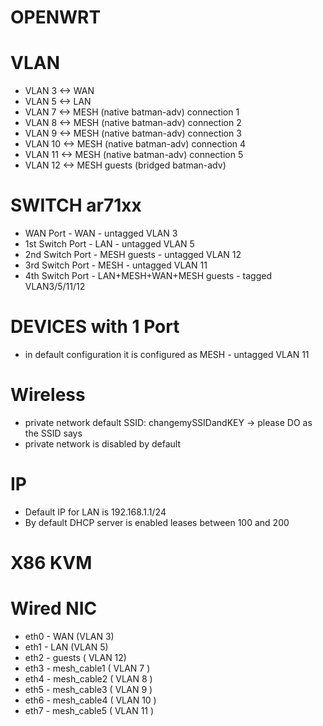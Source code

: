 # OPENWRT  

 # VLAN
 - VLAN  3 <-> WAN
 - VLAN  5 <-> LAN
 - VLAN  7 <-> MESH (native batman-adv) connection 1
 - VLAN  8 <-> MESH (native batman-adv) connection 2
 - VLAN  9 <-> MESH (native batman-adv) connection 3
 - VLAN 10 <-> MESH (native batman-adv) connection 4
 - VLAN 11 <-> MESH (native batman-adv) connection 5
 - VLAN 12 <-> MESH guests (bridged batman-adv)

 # SWITCH ar71xx
 - WAN Port - WAN - untagged VLAN 3
 - 1st Switch Port - LAN - untagged VLAN 5
 - 2nd Switch Port - MESH guests - untagged VLAN 12
 - 3rd Switch Port - MESH - untagged VLAN 11
 - 4th Switch Port - LAN+MESH+WAN+MESH guests - tagged VLAN3/5/11/12

 # DEVICES with 1 Port
 - in default configuration it is configured as MESH - untagged VLAN 11

 # Wireless
 - private network default SSID: changemySSIDandKEY -> please DO as the SSID says
 - private network is disabled by default

 # IP
 - Default IP for LAN is 192.168.1.1/24
 - By default DHCP server is enabled leases between 100 and 200

# X86 KVM

 # Wired NIC
 - eth0 - WAN (VLAN 3)
 - eth1 - LAN (VLAN 5)
 - eth2 - guests ( VLAN 12)
 - eth3 - mesh_cable1 ( VLAN  7 )
 - eth4 - mesh_cable2 ( VLAN  8 )
 - eth5 - mesh_cable3 ( VLAN  9 )
 - eth6 - mesh_cable4 ( VLAN 10 )
 - eth7 - mesh_cable5 ( VLAN 11 )
